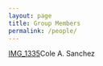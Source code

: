 ```yaml
---
layout: page
title: Group Members
permalink: /people/
---
```


[IMG_1335](https://user-images.githubusercontent.com/99760416/155397254-7c89a2a2-0cbd-4b4c-b56b-f77fdf80b632.JPG)Cole A. Sanchez
